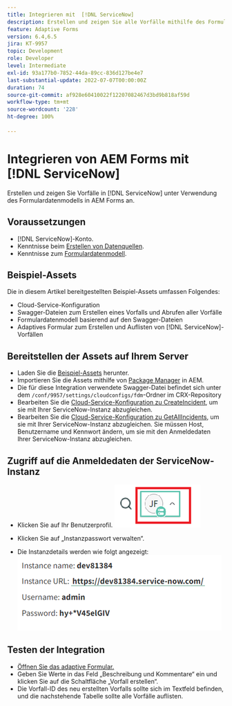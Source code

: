 ```yaml
---
title: Integrieren mit  [!DNL ServiceNow]
description: Erstellen und zeigen Sie alle Vorfälle mithilfe des Formulardatenmodells an.
feature: Adaptive Forms
version: 6.4,6.5
jira: KT-9957
topic: Development
role: Developer
level: Intermediate
exl-id: 93a177b0-7852-44da-89cc-836d127be4e7
last-substantial-update: 2022-07-07T00:00:00Z
duration: 74
source-git-commit: af928e60410022f12207082467d3bd9b818af59d
workflow-type: tm+mt
source-wordcount: '228'
ht-degree: 100%

---
```


# Integrieren von AEM Forms mit [!DNL ServiceNow]

Erstellen und zeigen Sie Vorfälle in [!DNL ServiceNow] unter Verwendung des Formulardatenmodells in AEM Forms an.

## Voraussetzungen

* [!DNL ServiceNow]-Konto.
* Kenntnisse beim [Erstellen von Datenquellen](https://experienceleague.adobe.com/docs/experience-manager-learn/forms/ic-web-channel-tutorial/parttwo.html?lang=de).
* Kenntnisse zum [Formulardatenmodell](https://experienceleague.adobe.com/docs/experience-manager-65/forms/form-data-model/create-form-data-models.html?lang=de).

## Beispiel-Assets

Die in diesem Artikel bereitgestellten Beispiel-Assets umfassen Folgendes:

* Cloud-Service-Konfiguration
* Swagger-Dateien zum Erstellen eines Vorfalls und Abrufen aller Vorfälle
* Formulardatenmodell basierend auf den Swagger-Dateien
* Adaptives Formular zum Erstellen und Auflisten von [!DNL ServiceNow]-Vorfällen

## Bereitstellen der Assets auf Ihrem Server

* Laden Sie die [Beispiel-Assets](assets/service-now.zip) herunter.
* Importieren Sie die Assets mithilfe von [Package Manager](http://localhost:4502/crx/packmgr/index.jsp) in AEM.
* Die für diese Integration verwendete Swagger-Datei befindet sich unter dem ```/conf/9957/settings/cloudconfigs/fdm```-Ordner im CRX-Repository
* Bearbeiten Sie die [Cloud-Service-Konfiguration zu CreateIncident](http://localhost:4502/mnt/overlay/fd/fdm/gui/components/admin/fdmcloudservice/properties.html?item=%2Fconf%2F9957%2Fsettings%2Fcloudconfigs%2Ffdm%2Fcreateincident), um sie mit Ihrer ServiceNow-Instanz abzugleichen.
* Bearbeiten Sie die [Cloud-Service-Konfiguration zu GetAllIncidents](http://localhost:4502/mnt/overlay/fd/fdm/gui/components/admin/fdmcloudservice/properties.html?item=%2Fconf%2F9957%2Fsettings%2Fcloudconfigs%2Ffdm%2Fgetallincidents), um sie mit Ihrer ServiceNow-Instanz abzugleichen. Sie müssen Host, Benutzername und Kennwort ändern, um sie mit den Anmeldedaten Ihrer ServiceNow-Instanz abzugleichen.

## Zugriff auf die Anmeldedaten der ServiceNow-Instanz

* Klicken Sie auf Ihr Benutzerprofil.
  ![Auf Benutzerprofil klicken](assets/snow-1.png)

* Klicken Sie auf „Instanzpasswort verwalten“.
* Die Instanzdetails werden wie folgt angezeigt:
  ![Instanzdetails](assets/snow-3.png)

## Testen der Integration

* [Öffnen Sie das adaptive Formular.](http://localhost:4502/content/dam/formsanddocuments/create-incident-in-service-now/jcr:content?wcmmode=disabled)
* Geben Sie Werte in das Feld „Beschreibung und Kommentare“ ein und klicken Sie auf die Schaltfläche „Vorfall erstellen“.
* Die Vorfall-ID des neu erstellten Vorfalls sollte sich im Textfeld befinden, und die nachstehende Tabelle sollte alle Vorfälle auflisten.
